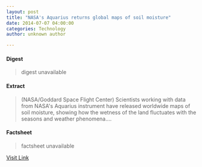```yaml
---
layout: post
title: "NASA's Aquarius returns global maps of soil moisture"
date: 2014-07-07 04:00:00
categories: Technology
author: unknown author

---
```



#### Digest
>digest unavailable

#### Extract
>(NASA/Goddard Space Flight Center) Scientists working with data from NASA's Aquarius instrument have released worldwide maps of soil moisture, showing how the wetness of the land fluctuates with the seasons and weather phenomena....

#### Factsheet
>factsheet unavailable

[Visit Link](http://www.eurekalert.org/pub_releases/2014-07/nsfc-nar070714.php)


